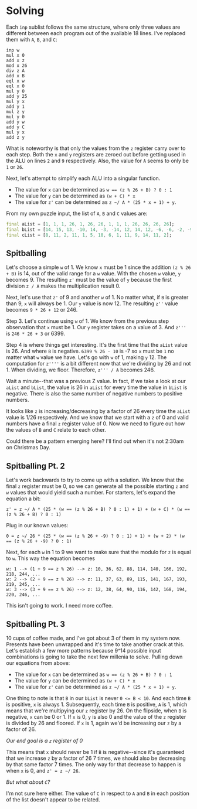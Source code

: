 # Solving

Each `inp` sublist follows the same structure, where only three values are different between each program out of the available 18 lines. I've replaced them with `A`, `B`, and `C`:

```
inp w
mul x 0
add x z
mod x 26
div z A
add x B
eql x w
eql x 0
mul y 0
add y 25
mul y x
add y 1
mul z y
mul y 0
add y w
add y C
mul y x
add z y
```

What is noteworthy is that only the values from the `z` register carry over to each step. Both the `x` and `y` registers are zeroed out before getting used in the ALU on lines `2` and `9` respectively. Also, the value for `A` seems to only be `1` or `26`.

Next, let's attempt to simplify each ALU into a singular function.

- The value for `x` can be determined as `w == (z % 26 + B) ? 0 : 1`
- The value for `y` can be determined as `(w + C) * x`
- The value for `z'` can be determined as `z ~/ A * (25 * x + 1) + y`.

From my own puzzle input, the list of `A`, `B` and `C` values are:

```dart
final aList = [1, 1, 1, 26, 1, 26, 26, 1, 1, 1, 26, 26, 26, 26];
final bList = [14, 15, 13, -10, 14, -3, -14, 12, 14, 12, -6, -6, -2, -9];
final cList = [8, 11, 2, 11, 1, 5, 10, 6, 1, 11, 9, 14, 11, 2];
```

## Spitballing

Let's choose a simple `w` of 1. We know `x` must be 1 since the addition `(z % 26 + B)` is 14, out of the valid range for a `w` value. With the chosen `w` value, `y` becomes 9. The resulting `z'` must be the value of `y` because the first division `z / A` makes the multiplication result 0.

Next, let's use that `z'` of 9 and another `w` of 1. No matter what, if `B` is greater than 9, `x` will always be 1. Our `y` value is now 12. The resulting `z''` value becomes `9 * 26 + 12` or 246.

Step 3. Let's continue using `w` of 1. We know from the previous step observation that `x` must be 1. Our `y` register takes on a value of 3. And `z'''` is `246 * 26 + 3` or 6399.

Step 4 is where things get interesting. It's the first time that the `aList` value is 26. And where `B` is negative. `6399 % 26 - 10` is -7 so `x` must be `1` no matter what `w` value we have. Let's go with `w` of 1, making `y` 12. The computation for `z''''` is a bit different now that we're dividing by 26 and not 1. When dividing, we floor. Therefore, `z''' / A` becomes 246.

Wait a minute--that was a previous Z value. In fact, if we take a look at our `aList` and `bList`, the value is 26 in `aList` for every time the value in `bList` is negative. There is also the same number of negative numbers to positive numbers.

It looks like `z` is increasing/decreasing by a factor of 26 every time the `aList` value is 1/26 respectively. And we know that we start with a `z` of 0 and valid numbers have a final `z` register value of 0. Now we need to figure out how the values of `B` and `C` relate to each other.

Could there be a pattern emerging here? I'll find out when it's not 2:30am on Christmas Day.

## Spitballing Pt. 2

Let's work backwards to try to come up with a solution. We know that the final `z` register must be 0, so we can generate all the possible starting `z` and `w` values that would yield such a number. For starters, let's expand the equation a bit:

```
z' = z ~/ A * (25 * (w == (z % 26 + B) ? 0 : 1) + 1) + (w + C) * (w == (z % 26 + B) ? 0 : 1)
```

Plug in our known values:

```
0 = z ~/ 26 * (25 * (w == (z % 26 + -9) ? 0 : 1) + 1) + (w + 2) * (w == (z % 26 + -9) ? 0 : 1)
```

Next, for each `w` in 1 to 9 we want to make sure that the modulo for `z` is equal to `w`. This way the equation becomes

```
w: 1 --> (1 + 9 == z % 26) --> z: 10, 36, 62, 88, 114, 140, 166, 192, 218, 244, ...
w: 2 --> (2 + 9 == z % 26) --> z: 11, 37, 63, 89, 115, 141, 167, 193, 219, 245, ...
w: 3 --> (3 + 9 == z % 26) --> z: 12, 38, 64, 90, 116, 142, 168, 194, 220, 246, ...
```

This isn't going to work. I need more coffee.

## Spitballing Pt. 3

10 cups of coffee made, and I've got about 3 of them in my system now. Presents have been unwrapped and it's time to take another crack at this. Let's establish a few more patterns because 9^14 possible input combinations is going to take the next few millenia to solve. Pulling down our equations from above:

- The value for `x` can be determined as `w == (z % 26 + B) ? 0 : 1`
- The value for `y` can be determined as `(w + C) * x`
- The value for `z'` can be determined as `z ~/ A * (25 * x + 1) + y`.

One thing to note is that `B` in our `bList` is never `0 <= B < 10`. And each time `B` is positive, `x` is always 1. Subsequently, each time `B` is positive, `A` is 1, which means that we're multipying our `z` register by 26. On the flipside, when `B` is negative, `x` can be 0 or 1. If `x` is 0, `y` is also 0 and the value of the `z` register is divided by 26 and floored. If `x` is 1, again we'd be increasing our `z` by a factor of 26.

_Our end goal is a `z` register of 0_

This means that `x` should never be 1 if `B` is negative--since it's guaranteed that we increase `z` by a factor of 26 7 times, we should also be decreasing by that same factor 7 times. The only way for that decrease to happen is when `x` is 0, and `z' = z ~/ 26`.

_But what about `C`?_

I'm not sure here either. The value of `C` in respect to `A` and `B` in each position of the list doesn't appear to be related.
